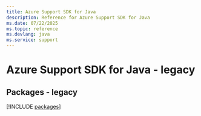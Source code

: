 ```yaml
---
title: Azure Support SDK for Java
description: Reference for Azure Support SDK for Java
ms.date: 07/22/2025
ms.topic: reference
ms.devlang: java
ms.service: support
---
```

# Azure Support SDK for Java - legacy
## Packages - legacy
[!INCLUDE [packages](support-index.md)]